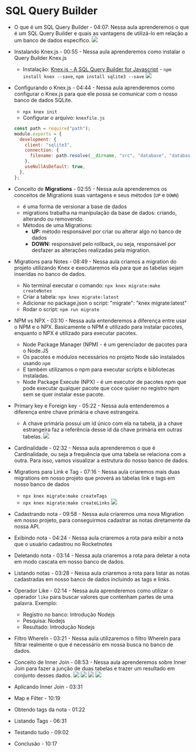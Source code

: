 # SQL Query Builder

- O que é um SQL Query Builder - 04:07: Nessa aula aprenderemos o que é um SQL Query Builder e quais as vantagens de utilizá-lo em relação a um banco de dados específico.
  <img src="./img/node1.jpg">

- Instalando Knex.js - 00:55 - Nessa aula aprenderemos como instalar o Query Builder Knex.js

  - Instalação: [Knex.js - A SQL Query Builder for Javascript](http://knexjs.org/#Installation-node) - `npm install knex --save`, `npm install sqlite3 --save`
    <img src="./img/knex.png">

- Configurando o Knex.js - 04:44 - Nessa aula aprenderemos como configurar o Knex.js para que ele possa se comunicar com o nosso banco de dados SQLite.
  - `npx knex init`
  - Configurar o arquivo: `knexfile.js`
  ```js
  const path = require("path");
  module.exports = {
    development: {
      client: "sqlite3",
      connection: {
        filename: path.resolve(__dirname, "src", "database", "database.db"),
      },
      useNullAsDefault: true,
    },
  };
  ```
- Conceito de <b>Migrations</b> - 02:55 - Nessa aula aprenderemos os conceitos de Migrations suas vantagens e seus métodos (`UP` e `DOWN`)

  - é uma forma de versionar a base de dados
  - migrations trabalha na manipulação da base de dados: criando, alterando ou removendo.
  - Métodos de uma Migrations:
    - <b>UP:</b> método responsável por criar ou alterar algo no banco de dados
    - <b>DOWN:</b> responsável pelo rollback, ou seja, responsável por desfazer as alterações realizadas pela migration.

- Migrations para Notes - 08:49 - Nessa aula criamos a migration do projeto utilizando Knex e executaremos ela para que as tabelas sejam inseridas no banco de dados.

  - No terminal executar o comando: `npx knex migrate:make createNotes`
  - Criar a tabela: `npx knex migrate:latest`
  - Adicionar no package.json o script: "migrate": "knex migrate:latest"
  - Rodar o script: `npm run migrate`

- NPM vs NPX - 03:10 - Nessa aula entenderemos a diferença entre usar o NPM e o NPX. Basicamente o NPM é utilizado para instalar pacotes, enquanto o NPX é utilizado para executar pacotes.

  - Node Package Manager (NPM) - é um gerenciador de pacotes para o Node.JS
  - Os pacotes e módulos necessários no projeto Node são instalados usando `npm`
  - E também utilizamos o npm para executar scripts e bibliotecas instaladas.
  - Node Package Execute (NPX) - é um executor de pacotes npm que pode executar qualquer pacote que coce quiser no registro npm sem se quer instalar esse pacote.

- Primary key e Foreign key - 05:22 - Nessa aula entenderemos a diferença entre chave primária e chave estrangeira.

  - A chave primária possui um id único com ela na tabela, já a chave estrangeira faz a referência desse id da chave primária em outras tabelas.
    <img src="./img/node2.jpg">

- Cardinalidade - 02:32 - Nessa aula aprenderemos o que é Cardinalidade, ou seja a frequência que uma tabela se relaciona com a outra. Para isso, vamos visualizar a estrutura do nosso banco de dados.

- Migrations para Link e Tag - 07:16 - Nessa aula criaremos mais duas migrations em nosso projeto que proverá as tabelas link e tags em nosso banco de dados
  - `npx knex migrate:make createTags`
  - `npx knex migrate:make createLinks`
    <img src="./img/node3.jpg">
- Cadastrando nota - 09:58 - Nessa aula criaremos uma nova Migration em nosso projeto, para conseguirmos cadastrar as notas diretamente da nossa API.

- Exibindo nota - 04:24 - Nessa aula criaremos a rota para exibir a nota que o usuário cadastrou no Rocketnotes

- Deletando nota - 03:14 - Nessa aula criaremos a rota para deletar a nota em modo cascata em nosso banco de dados.

- Listando notas - 03:28 - Nessa aula criaremos a rota para listar as notas cadastradas em nosso banco de dados incluindo as tags e links.

- Operador Like - 02:14 - Nessa aula aprenderemos como utilizar o operador `like` para buscar valores que contenham partes de uma palavra. Exemplo:

  - Registro no banco: Introdução Nodejs
  - Pesquisa: Nodejs
  - Resultado: Introdução Nodejs

- Filtro WhereIn - 03:21 - Nessa aula utilizaremos o filtro WhereIn para filtrar realmente o que é necessário em nossa busca no banco de dados.

- Conceito de Inner Join - 08:53 - Nessa aula aprenderemos sobre Inner Join para fazer a junção de duas tabelas e trazer um resultado em conjunto desses dados.
  <img src="./img/node4.jpg">
  <img src="./img/node5.jpg">
  <img src="./img/node6.jpg">
  <img src="./img/node7.jpg">

- Aplicando Inner Join - 03:31
- Map e Filter - 10:19
- Obtendo tags da nota - 01:22
- Listando Tags - 06:31
- Testando tudo - 09:02
- Conclusão - 10:17
